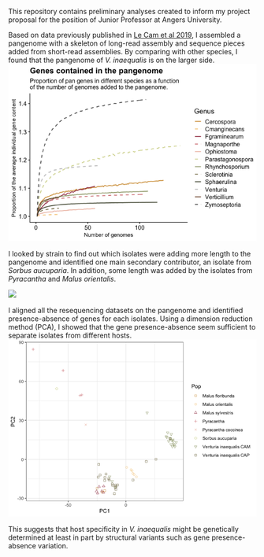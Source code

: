 This repository contains preliminary analyses created to inform my project 
proposal for the position of Junior Professor at Angers University.

Based on data previously published in [Le Cam et al 
2019](https://doi.org/10.1534/g3.119.400047), I assembled a 
pangenome with a skeleton of long-read assembly and sequence pieces 
added from short-read assemblies. By comparing with other species, I found 
that the pangenome of *V. inaequalis* is on the larger side. 
![](curves-2.png)

I looked by strain to find out which isolates were adding more length to 
the pangenome and identified one main secondary contributor, an isolate 
from *Sorbus aucuparia*. In addition, some length was added by the 
isolates from *Pyracantha* and *Malus orientalis*. 

![](panstats_graphs2-1.png)

I aligned all the resequencing datasets on the pangenome and identified 
presence-absence of genes for each isolates. Using a dimension reduction 
method (PCA), I showed that the gene presence-absence seem sufficient to 
separate isolates from different hosts.
![](PCA-2.png)

This suggests that host specificity in *V. inaequalis* might be 
genetically determined at 
least in part by structural variants such as gene presence-absence 
variation. 
